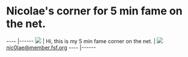 
# Nicolae's corner for 5 min fame on the net.

----                                                                                |------
![](https://github.com/nic0lae/resume/releases/download/profilepic/profilepic.jpg)  | Hi, this is my 5 min fame corner on the net.
                                                                                    | ![](https://storage.googleapis.com/material-icons/external-assets/v4/icons/svg/ic_email_black_24px.svg) nic0lae@member.fsf.org
----                                                                                |------



